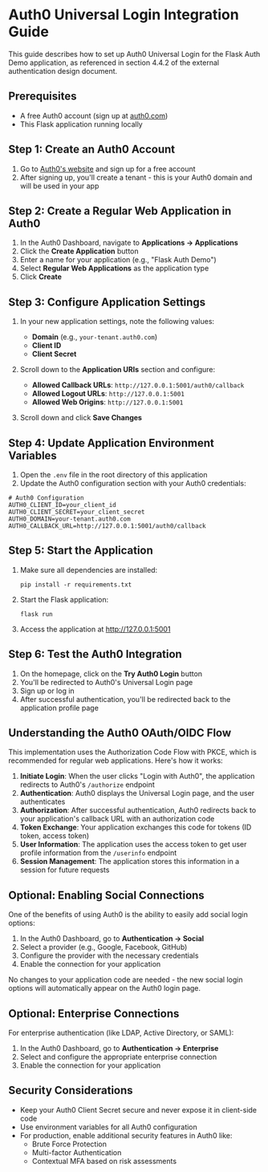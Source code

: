 # Auth0 Universal Login Integration Guide

This guide describes how to set up Auth0 Universal Login for the Flask Auth Demo application, as referenced in section 4.4.2 of the external authentication design document.

## Prerequisites

- A free Auth0 account (sign up at [auth0.com](https://auth0.com))
- This Flask application running locally

## Step 1: Create an Auth0 Account

1. Go to [Auth0's website](https://auth0.com/) and sign up for a free account
2. After signing up, you'll create a tenant - this is your Auth0 domain and will be used in your app

## Step 2: Create a Regular Web Application in Auth0

1. In the Auth0 Dashboard, navigate to **Applications → Applications**
2. Click the **Create Application** button
3. Enter a name for your application (e.g., "Flask Auth Demo")
4. Select **Regular Web Applications** as the application type
5. Click **Create**

## Step 3: Configure Application Settings

1. In your new application settings, note the following values:
   - **Domain** (e.g., `your-tenant.auth0.com`)
   - **Client ID**
   - **Client Secret**

2. Scroll down to the **Application URIs** section and configure:
   - **Allowed Callback URLs**: `http://127.0.0.1:5001/auth0/callback`
   - **Allowed Logout URLs**: `http://127.0.0.1:5001`
   - **Allowed Web Origins**: `http://127.0.0.1:5001`

3. Scroll down and click **Save Changes**

## Step 4: Update Application Environment Variables

1. Open the `.env` file in the root directory of this application
2. Update the Auth0 configuration section with your Auth0 credentials:

```
# Auth0 Configuration
AUTH0_CLIENT_ID=your_client_id
AUTH0_CLIENT_SECRET=your_client_secret
AUTH0_DOMAIN=your-tenant.auth0.com
AUTH0_CALLBACK_URL=http://127.0.0.1:5001/auth0/callback
```

## Step 5: Start the Application

1. Make sure all dependencies are installed:
   ```
   pip install -r requirements.txt
   ```

2. Start the Flask application:
   ```
   flask run
   ```

3. Access the application at http://127.0.0.1:5001

## Step 6: Test the Auth0 Integration

1. On the homepage, click on the **Try Auth0 Login** button
2. You'll be redirected to Auth0's Universal Login page
3. Sign up or log in 
4. After successful authentication, you'll be redirected back to the application profile page

## Understanding the Auth0 OAuth/OIDC Flow

This implementation uses the Authorization Code Flow with PKCE, which is recommended for regular web applications. Here's how it works:

1. **Initiate Login**: When the user clicks "Login with Auth0", the application redirects to Auth0's `/authorize` endpoint
2. **Authentication**: Auth0 displays the Universal Login page, and the user authenticates
3. **Authorization**: After successful authentication, Auth0 redirects back to your application's callback URL with an authorization code
4. **Token Exchange**: Your application exchanges this code for tokens (ID token, access token)
5. **User Information**: The application uses the access token to get user profile information from the `/userinfo` endpoint
6. **Session Management**: The application stores this information in a session for future requests

## Optional: Enabling Social Connections

One of the benefits of using Auth0 is the ability to easily add social login options:

1. In the Auth0 Dashboard, go to **Authentication → Social**
2. Select a provider (e.g., Google, Facebook, GitHub)
3. Configure the provider with the necessary credentials
4. Enable the connection for your application

No changes to your application code are needed - the new social login options will automatically appear on the Auth0 login page.

## Optional: Enterprise Connections

For enterprise authentication (like LDAP, Active Directory, or SAML):

1. In the Auth0 Dashboard, go to **Authentication → Enterprise**
2. Select and configure the appropriate enterprise connection
3. Enable the connection for your application

## Security Considerations

- Keep your Auth0 Client Secret secure and never expose it in client-side code
- Use environment variables for all Auth0 configuration
- For production, enable additional security features in Auth0 like:
  - Brute Force Protection
  - Multi-factor Authentication
  - Contextual MFA based on risk assessments 